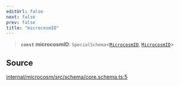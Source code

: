 ```yaml
---
editUrl: false
next: false
prev: false
title: "microcosmID"
---
```


> **`const`** **microcosmID**: `SpecialSchema`\<[`MicrocosmID`](../type-aliases/MicrocosmID.md), [`MicrocosmID`](../type-aliases/MicrocosmID.md)\>

## Source

[internal/microcosm/src/schema/core.schema.ts:5](https://github.com/nodenogg-in/alpha-p2p/blob/fd5f5c9/internal/microcosm/src/schema/core.schema.ts#L5)
